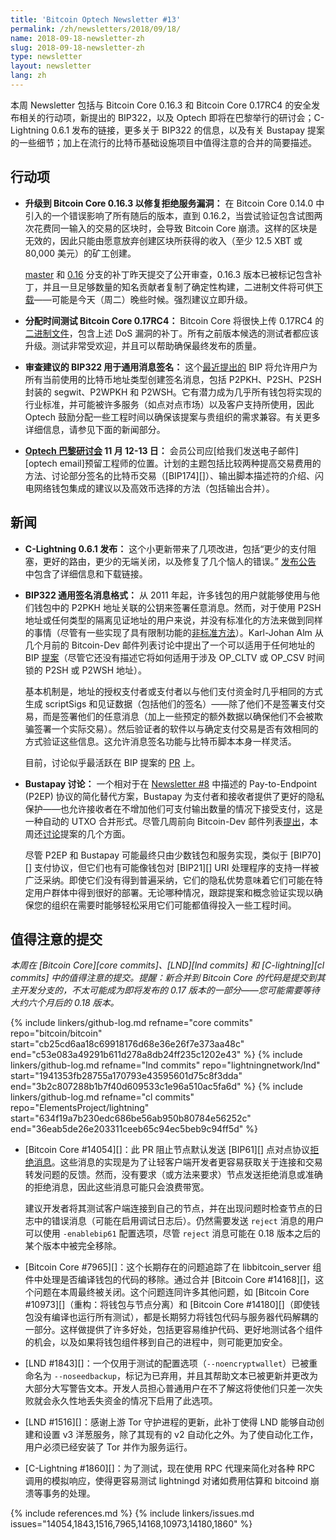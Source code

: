 ```yaml
---
title: 'Bitcoin Optech Newsletter #13'
permalink: /zh/newsletters/2018/09/18/
name: 2018-09-18-newsletter-zh
slug: 2018-09-18-newsletter-zh
type: newsletter
layout: newsletter
lang: zh
---
```

本周 Newsletter 包括与 Bitcoin Core 0.16.3 和 Bitcoin Core 0.17RC4 的安全发布相关的行动项，新提出的 BIP322，以及 Optech 即将在巴黎举行的研讨会；C-Lightning 0.6.1 发布的链接，更多关于 BIP322 的信息，以及有关 Bustapay 提案的一些细节；加上在流行的比特币基础设施项目中值得注意的合并的简要描述。

## 行动项

- **<!--upgrade-to-bitcoin-core-0.16.3-to-fix-denial-of-service-vulnerability-->升级到 Bitcoin Core 0.16.3 以修复拒绝服务漏洞：** 在 Bitcoin Core 0.14.0 中引入的一个错误影响了所有随后的版本，直到 0.16.2，当尝试验证包含试图两次花费同一输入的交易的区块时，会导致 Bitcoin Core 崩溃。这样的区块是无效的，因此只能由愿意放弃创建区块所获得的收入（至少 12.5 XBT 或 80,000 美元）的矿工创建。

    [master][dup txin master] 和 [0.16][dup txin 0.16] 分支的补丁昨天提交了公开审查，0.16.3 版本已被标记包含补丁，并且一旦足够数量的知名贡献者复制了确定性构建，二进制文件将可供[下载][core download]——可能是今天（周二）晚些时候。强烈建议立即升级。

- **<!--allocate-time-to-test-bitcoin-core-0.17rc4-->分配时间测试 Bitcoin Core 0.17RC4：** Bitcoin Core 将很快上传 0.17RC4 的[二进制文件][bcc 0.17]，包含上述 DoS 漏洞的补丁。所有之前版本候选的测试者都应该升级。测试非常受欢迎，并且可以帮助确保最终发布的质量。

- **<!--review-proposed-bip322-for-generic-message-signing-->审查建议的 BIP322 用于通用消息签名：** 这个[最近提出的][BIP322 proposal] BIP 将允许用户为所有当前使用的比特币地址类型创建签名消息，包括 P2PKH、P2SH、P2SH 封装的 segwit、P2WPKH 和 P2WSH。它有潜力成为几乎所有钱包将实现的行业标准，并可能被许多服务（如点对点市场）以及客户支持所使用，因此 Optech 鼓励分配一些工程时间以确保该提案与贵组织的需求兼容。有关更多详细信息，请参见下面的新闻部分。

- **<!--optech-paris-workshop-november-12-13-->[Optech 巴黎研讨会][workshop] 11 月 12-13 日：** 会员公司应[给我们发送电子邮件][optech email]预留工程师的位置。计划的主题包括比较两种提高交易费用的方法、讨论部分签名的比特币交易（[BIP174][]）、输出脚本描述符的介绍、闪电网络钱包集成的建议以及高效币选择的方法（包括输出合并）。

## 新闻

- **<!--c-lightning-0.6.1-released-->C-Lightning 0.6.1 发布：** 这个小更新带来了几项改进，包括“更少的支付阻塞，更好的路由，更少的无端关闭，以及修复了几个恼人的错误。” [发布公告][c-lightning 0.6.1] 中包含了详细信息和下载链接。

- **<!--bip322-generic-signed-message-format-->BIP322 通用签名消息格式：** 从 2011 年起，许多钱包的用户就能够使用与他们钱包中的 P2PKH 地址关联的公钥来签署任意消息。然而，对于使用 P2SH 地址或任何类型的隔离见证地址的用户来说，并没有标准化的方法来做到同样的事情（尽管有一些实现了具有限制功能的[非标准方法][trezor p2wpkh message signing]）。Karl-Johan Alm 从几个月前的 Bitcoin-Dev 邮件列表讨论中提出了一个可以适用于任何地址的 BIP [提案][BIP322 proposal]（尽管它还没有描述它将如何适用于涉及 OP_CLTV 或 OP_CSV 时间锁的 P2SH 或 P2WSH 地址）。

    基本机制是，地址的授权支付者或支付者以与他们支付资金时几乎相同的方式生成 scriptSigs 和见证数据（包括他们的签名）——除了他们不是签署支付交易，而是签署他们的任意消息（加上一些预定的额外数据以确保他们不会被欺骗签署一个实际交易）。然后验证者的软件以与确定支付交易是否有效相同的方式验证这些信息。这允许消息签名功能与比特币脚本本身一样灵活。

    目前，讨论似乎最活跃在 BIP 提案的 [PR][BIP322 PR] 上。

- **<!--bustapay-discussion-->Bustapay 讨论：** 一个相对于在 [Newsletter #8][news8 news] 中描述的 Pay-to-Endpoint (P2EP) 协议的简化替代方案，Bustapay 为支付者和接收者提供了更好的隐私保护——也允许接收者在不增加他们可支付输出数量的情况下接受支付，这是一种自动的 UTXO 合并形式。尽管几周前向 Bitcoin-Dev 邮件列表[提出][bustapay proposal]，本周还[讨论][bustapay sjors]提案的几个方面。

    尽管 P2EP 和 Bustapay 可能最终只由少数钱包和服务实现，类似于 [BIP70][] 支付协议，但它们也有可能像钱包对 [BIP21][] URI 处理程序的支持一样被广泛采纳。即使它们没有得到普遍采纳，它们的隐私优势意味着它们可能在特定用户群体中得到很好的部署。无论哪种情况，跟踪提案和概念验证实现以确保您的组织在需要时能够轻松采用它们可能都值得投入一些工程时间。

## 值得注意的提交

*本周在 [Bitcoin Core][core commits]、[LND][lnd commits] 和 [C-lightning][cl commits] 中的值得注意的提交。提醒：新合并到 Bitcoin Core 的代码是提交到其主开发分支的，不太可能成为即将发布的 0.17 版本的一部分——您可能需要等待大约六个月后的 0.18 版本。*

{% include linkers/github-log.md
  refname="core commits"
  repo="bitcoin/bitcoin"
  start="cb25cd6aa18c69918176d68e36e26f7e373aa48c"
  end="c53e083a49291b611d278a8db24ff235c1202e43"
%}
{% include linkers/github-log.md
  refname="lnd commits"
  repo="lightningnetwork/lnd"
  start="1941353fb28755a170793e43595601d75c8f3dda"
  end="3b2c807288b1b7f40d609533c1e96a510ac5fa6d"
%}
{% include linkers/github-log.md
  refname="cl commits"
  repo="ElementsProject/lightning"
  start="634f19a7b230edc686be56ab950b80784e56252c"
  end="36eab5de26e203311ceeb65c94ec5beb9c94ff5d"
%}

- [Bitcoin Core #14054][]：此 PR 阻止节点默认发送 [BIP61][] 点对点协议[拒绝消息][p2p reject]。这些消息的实现是为了让轻客户端开发者更容易获取关于连接和交易转发问题的反馈。然而，没有要求（或方法来要求）节点发送拒绝消息或准确的拒绝消息，因此这些消息可能只会浪费带宽。

    建议开发者将其测试客户端连接到自己的节点，并在出现问题时检查节点的日志中的错误消息（可能在启用调试日志后）。仍然需要发送 `reject` 消息的用户可以使用 `-enablebip61` 配置选项，尽管 `reject` 消息可能在 0.18 版本之后的某个版本中被完全移除。

- [Bitcoin Core #7965][]：这个长期存在的问题追踪了在 libbitcoin_server 组件中处理是否编译钱包的代码的移除。通过合并 [Bitcoin Core #14168][]，这个问题在本周最终被关闭。这个问题连同许多其他问题，如 [Bitcoin Core #10973][]（重构：将钱包与节点分离）和 [Bitcoin Core #14180][]（即使钱包没有编译也运行所有测试），都是长期努力将钱包代码与服务器代码解耦的一部分。这样做提供了许多好处，包括更容易维护代码、更好地测试各个组件的机会，以及如果将钱包组件移到自己的进程中，则可能更加安全。

- [LND #1843][]：一个仅用于测试的配置选项（`--noencryptwallet`）已被重命名为 `--noseedbackup`，标记为已弃用，并且其帮助文本已被更新并更改为大部分大写警告文本。开发人员担心普通用户在不了解这将使他们只差一次失败就会永久性地丢失资金的情况下启用了此选项。

- [LND #1516][]：感谢上游 Tor 守护进程的更新，此补丁使得 LND 能够自动创建和设置 v3 洋葱服务，除了其现有的 v2 自动化之外。为了使自动化工作，用户必须已经安装了 Tor 并作为服务运行。

- [C-Lightning #1860][]：为了测试，现在使用 RPC 代理来简化对各种 RPC 调用的模拟响应，使得更容易测试 lightningd 对诸如费用估算和 bitcoind 崩溃等事务的处理。

{% include references.md %}
{% include linkers/issues.md issues="14054,1843,1516,7965,14168,10973,14180,1860" %}

[bcc 0.17]: https://bitcoincore.org/bin/bitcoin-core-0.17.0/
[workshop]: /workshops
[news8 news]: /zh/newsletters/2018/08/14/#新闻
[c-lightning 0.6.1]: https://github.com/ElementsProject/lightning/releases/tag/v0.6.1
[BIP322 proposal]: https://lists.linuxfoundation.org/pipermail/bitcoin-dev/2018-September/016393.html
[BIP322 PR]: https://github.com/bitcoin/bips/pull/725
[trezor p2wpkh message signing]: https://github.com/trezor/trezor-mcu/issues/169
[bustapay proposal]: https://lists.linuxfoundation.org/pipermail/bitcoin-dev/2018-August/016340.html
[bustapay sjors]: https://lists.linuxfoundation.org/pipermail/bitcoin-dev/2018-September/016383.html
[p2p reject]: https://btcinformation.org/en/developer-reference#reject
[dup txin master]: https://github.com/bitcoin/bitcoin/pull/14247
[dup txin 0.16]: https://github.com/bitcoin/bitcoin/pull/14249
[core download]: https://bitcoincore.org/en/download